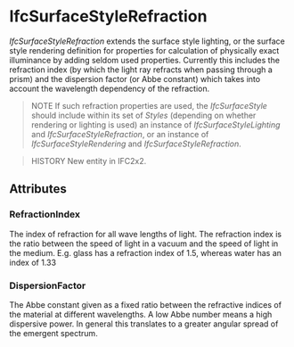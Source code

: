 # IfcSurfaceStyleRefraction

_IfcSurfaceStyleRefraction_ extends the surface style lighting, or the surface style rendering definition for properties for calculation of physically exact illuminance by adding seldom used properties. Currently this includes the refraction index (by which the light ray refracts when passing through a prism) and the dispersion factor (or Abbe constant) which takes into account the wavelength dependency of the refraction.<!-- end of definition -->

> NOTE If such refraction properties are used, the _IfcSurfaceStyle_ should include within its set of _Styles_ (depending on whether rendering or lighting is used) an instance of _IfcSurfaceStyleLighting_ and _IfcSurfaceStyleRefraction_, or an instance of _IfcSurfaceStyleRendering_ and _IfcSurfaceStyleRefraction_.

> HISTORY New entity in IFC2x2.

## Attributes

### RefractionIndex
The index of refraction for all wave lengths of light. The refraction index is the ratio between the speed of light in a vacuum and the speed of light in the medium. E.g. glass has a refraction index of 1.5, whereas water has an index of 1.33

### DispersionFactor
The Abbe constant given as a fixed ratio between the refractive indices of the material at different wavelengths. A low Abbe number means a high dispersive power. In general this translates to a greater angular spread of the emergent spectrum.
